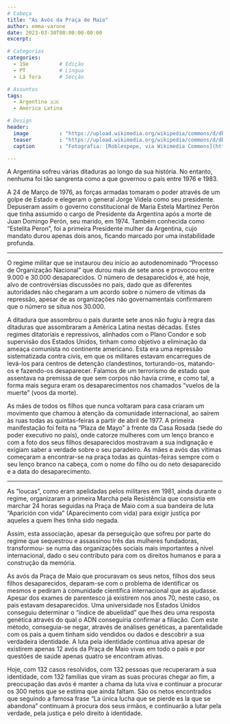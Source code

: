 ```yaml
---
# Cabeça
title: "As Avós da Praça de Maio"
author: emma-varone
date: 2023-03-30T00:00:00-00:00
excerpt:

# Categorias
categories:
  - 19e          # Edição
  - PT           # Língua
  - Lá fora      # Secção

# Assuntos
tags:
  - Argentina 🇦🇷
  - América Latina

# Design
header:
  image          : "https://upload.wikimedia.org/wikipedia/commons/d/db/Madres-Fundadora-Oct2006.JPG"
  teaser         : "https://upload.wikimedia.org/wikipedia/commons/d/db/Madres-Fundadora-Oct2006.JPG"
  caption        : "Fotografia: [Roblespepe, via Wikimedia Commons](https://commons.wikimedia.org/wiki/File:Madres-Fundadora-Oct2006.JPG)"

---
```


A Argentina sofreu várias ditaduras ao longo da sua história. No entanto, nenhuma foi tão sangrenta como a que governou o país entre 1976 e 1983.

A 24 de Março de 1976, as forças armadas tomaram o poder através de um golpe de Estado e elegeram o general Jorge Videla como seu presidente. Depuseram assim o governo constitucional de Maria Estela Martínez Perón que tinha assumido o cargo de Presidente da Argentina após a morte de Juan Domingo Perón, seu marido, em 1974. Também conhecida como “Estelita Peron”, foi a primeira Presidente mulher da Argentina, cujo mandato durou apenas dois anos, ficando marcado por uma instabilidade profunda.

---

O regime militar que se instaurou deu início ao autodenominado “Processo de Organização Nacional” que durou mais de sete anos e provocou entre 9.000 e 30.000 desaparecidos. O número de desaparecidos é, até hoje, alvo de controvérsias discussões no país, dado que as diferentes autoridades não chegaram a um acordo sobre o número de vítimas da repressão, apesar de as organizações não governamentais confirmarem que o número se situa nos 30.000.

A ditadura que assombrou o país durante sete anos não fugiu à regra das ditaduras que assombraram a América Latina nestas décadas. Estes regimes ditatoriais e repressivos, alinhados com o Plano Condor e sob supervisão dos Estados Unidos, tinham como objetivo a eliminação da ameaça comunista no continente americano. Esta era uma repressão sistematizada contra civis, em que os militares estavam encarregues de levá-los para centros de detenção clandestinos, torturando-os, matando- os e fazendo-os desaparecer. Falamos de um terrorismo de estado que assentava na premissa de que sem corpos não havia crime, e como tal, a forma mais segura eram os desaparecimentos nos chamados “vuelos de la muerte” (voos da morte).

As mães de todos os filhos que nunca voltaram para casa criaram um movimento que chamou à atenção da comunidade internacional, ao saírem às ruas todas as quintas-feiras a partir de abril de 1977. A primeira manifestação foi feita na “Plaza de Mayo” à frente da Casa Rosada (sede do poder executivo no país), onde catorze mulheres com um lenço branco e com a foto dos seus filhos desaparecidos mostravam a sua indignação e exigiam saber a verdade sobre o seu paradeiro. As mães e avós das vítimas começaram a encontrar-se na praça todas as quintas-feiras sempre com o seu lenço branco na cabeça, com o nome do filho ou do neto desaparecido e a data do desaparecimento.

---

As “loucas”, como eram apelidadas pelos militares em 1981, ainda durante o regime, organizaram a primeira Marcha pela Resistência que consistia em marchar 24 horas seguidas na Praça de Maio com a sua bandeira de luta “Aparición con vida” (Aparecimento com vida) para exigir justiça por aqueles a quem lhes tinha sido negada.

Assim, esta associação, apesar da perseguição que sofreu por parte do regime que sequestrou e assassinou três das mulheres fundadoras, transformou- se numa das organizações sociais mais importantes a nível internacional, dado o seu contributo para com os direitos humanos e para a construção da memória.

As avós da Praça de Maio que procuravam os seus netos, filhos dos seus filhos desaparecidos, deparam-se com o problema de identificar os mesmos e pediram à comunidade científica internacional que as ajudasse. Apesar dos exames de parentesco já existirem nos anos 70, neste caso, os pais estavam desaparecidos. Uma universidade nos Estados Unidos conseguiu determinar o “índice de abuelidad” que lhes deu uma resposta genética através do qual o ADN conseguiria confirmar a filiação. Com este método, conseguia-se negar, através de análises genéticas, a parentalidade com os pais a quem tinham sido vendidos ou dados e descobrir a sua verdadeira identidade. A luta pela identidade continua ativa apesar de existirem apenas 12 avós da Praça de Maio vivas em todo o país e por questões de saúde apenas quatro se encontram ativas.

Hoje, com 132 casos resolvidos, com 132 pessoas que recuperaram a sua identidade, com 132 famílias que viram as suas procuras chegar ao fim, a preocupação das avós é manter a chama da luta viva e continuar a procurar os 300 netos que se estima que ainda faltam. São os netos encontrados que seguindo a famosa frase “La única lucha que se pierde es la que se abandona” continuam à procura dos seus irmãos, e continuarão a lutar pela verdade, pela justiça e pelo direito à identidade.